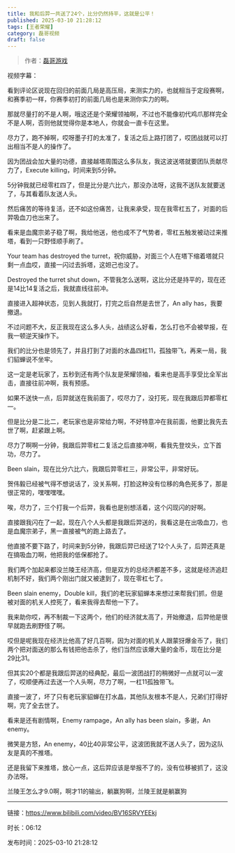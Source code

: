 ```yaml
---
title: 我和后羿一共送了24个，比分仍然持平，这就是公平！
published: 2025-03-10 21:28:12
tags: [王者荣耀]
category: 磊哥视频
draft: false
---
```



> 作者：[磊哥游戏](https://space.bilibili.com/268941858?spm_id_from=333.788.upinfo.head.click)

视频字幕：

看到评论区说现在回归的前面几局是高压局，来测实力的，也就相当于定段赛啊，和赛季初一样，你赛季初打的前面几局也是来测你实力的啊。

那就尽量打的不是人啊，哦这还是个荣耀领袖啊，不过也不能像初代鸡爪那样完全不是人啊，否则他就觉得你是本地人，你就会一直卡在这里。

尽力了，跑不掉啊，哎呀墨子打的太准了，复活之后上路打团了，哎团战就可以打出相当不是人的操作了。

因为团战会加大量的功德，直接越塔周围这么多队友，我这波送塔就要团队贡献尽力了，Execute killing，时间来到5分钟。

5分钟我就已经零杠四了，但是比分是六比六，那没办法呀，这我不送队友就要送了，与其看着队友送人头。

然后痛苦的等待复活，还不如这份痛苦，让我来承受，现在我零杠五了，对面的后羿吸血刀也出来了。

看来是血魔宗弟子稳了啊，我给他送，他也成不了气势者，零杠五触发被动过来推塔，看到一只野怪顺手刷了。

Your team has destroyed the turret，祝你威胁，对面三个人在塔下缩着塔就只剩一点血哎，直接一闪过去拆塔，这妲己也没了。

Destroyed the turret shut down，不管我怎么送啊，这比分还是持平的，现在还是14比14复活之后，我就直线往前冲。

直接进入超神状态，见到人我就打，打完之后自然是去世了，An ally has，我要撤退。

不过问题不大，反正我现在这么多人头，战绩这么好看，怎么打也不会被举报，在我一顿逆天操作下。

我们的比分也是领先了，并且打到了对面的水晶四杠11，孤独带飞，再来一局，我们貂蝉说不坐牢。

这一定是老玩家了，五秒到还有两个队友是荣耀领袖，看来也是高手享受比全军出击，直接往前冲啊，我有预感。

如果不送快一点，后羿就送在我前面了，哎尽力了，没打死，现在我跟后羿都零杠一。

但是比分是二比二，老玩家也是非常给力啊，不好特意冲在我前面，他要比我先去世了啊，赶紧跟上啊。

尽力了啊啊一分钟，我跟后羿零杠二复活之后直接冲啊，看我先登坟头，立下首功，尽力了。

Been slain，现在比分六比六，我跟后羿零杠三，非常公平，非常好玩。

贺伟毅已经被气得不想说话了，没关系啊，打脸这种没有位移的角色死多了，那是很正常的，嘿嘿嘿嘿。

唉，尽力了，三个打我一个后羿，我看也是别想活着，这个闪现闪的好啊。

直接跟我闪在了一起，现在八个人头都是我跟后羿送的，我看这是在出吸血刀，也是血魔宗弟子，黑一直接被气的跑上路去了。

他直接不要下路了，时间来到5分钟，我跟后羿已经送了12个人头了，后羿还真是在搞吸血刀啊，他把我的低保都抢了。

我们两个加起来都没兰陵王经济高，但是双方的总经济都差不多，这就是经济追赶机制不好，我们两个刚出门就又被逮到了，现在零杠七了。

Been slain enemy，Double kill，我们的老玩家貂蝉本来想过来帮我们抓，但是被对面的机关人控死了，看来我得去帮他一下了。

我来助你哎，再不制裁一下这两个，他们的经济就太高了，开始撤退，后羿他是很早就跑去刷野怪了啊。

哎但是呢我现在经济比他高了好几百啊，因为对面的机关人跟蒙犽爆金币了，我们两个把对面送的那么有钱把他击杀了，他们当然应该爆大量的金币，现在比分是29比31。

但其实20个都是我跟后羿送的经典配，最后一波团战打的稍微好一点就可以一波了，哎顺便再过去送一个人头啊，尽力了啊，一杠11孤独带飞。

直接一波了，坏了只有老玩家貂蝉在打水晶，其他队友根本不是人，兄弟们打得好啊，完了全去世了。

看来是还有剧情啊，Enemy rampage，An ally has been slain，多谢，An enemy。

微笑是方怒，An enemy，40比40非常公平，这波团我就不送人头了，因为这队友是真的不推塔。

还是我留下来推塔，放心一点，这后羿应该是举报不了的，没有位移被抓了，这没办法呀。

兰陵王怎么才9.0啊，啊才11的输出，躺赢狗啊，兰陵王就是躺赢狗

---

链接：https://www.bilibili.com/video/BV16SRVYEEkj

时长：06:12

发布时间：2025-03-10 21:28:12
